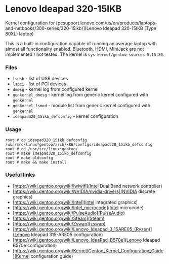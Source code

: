 # Lenovo Ideapad 320-15IKB

Kernel configuration for [pcsupport.lenovo.com/us/en/products/laptops-and-netbooks/300-series/320-15ikb/](Lenovo Ideapad 320-15IKB \(Type 80XL\) laptop)

This is a built-in configuration capable of running an average laptop with almost all functionality enabled. Bluetooth, HDMI, MiniJack are not implemented / not tested. The kernel is `sys-kernel/gentoo-sources-5.15.80`.

### Files
 - `lsusb`                      - list of USB devices
 - `lspci`                      - list of PCI devices
 - `dmesg`                      - kernel log from configured kernel
 - `genkernel_dmesg`            - kernel log from generic kernel configured with `genkernel`
 - `genkernel_lsmod`            - module list from generic kernel configured with `genkernel`
 - `ideapad320_15ikb_defconfig` - kernel configuration

### Usage
```
root # cp ideapad320_15ikb_defconfig /usr/src/linux*gentoo/arch/x86/configs/ideapad320_15ikb_defconfig
root # cd /usr/src/linux*gentoo/
root # make ideapad320_15ikb_defconfig
root # make oldconfig
root # make && make install
```

### Useful links
 - [https://wiki.gentoo.org/wiki/Iwlwifi](Intel Dual Band network controller)
 - [https://wiki.gentoo.org/wiki/NVIDIA/nvidia-drivers](NVIDIA discrete graphics)
 - [https://wiki.gentoo.org/wiki/Intel](Intel integrated graphics)
 - [https://wiki.gentoo.org/wiki/Intel_microcode](Intel microcode)
 - [https://wiki.gentoo.org/wiki/PulseAudio](PulseAudio)
 - [https://wiki.gentoo.org/wiki/Steam](Steam)
 - [https://wiki.gentoo.org/wiki/Zswap](zswap)
 - [https://wiki.gentoo.org/wiki/Lenovo_Ideapad_3_15ARE05_(Ryzen)](Lenovo Ideapad 315-ARE05 configuration)
 - [https://wiki.gentoo.org/wiki/Lenovo_IdeaPad_B570e](Lenovo Ideapad B570e configuration)
 - [https://wiki.gentoo.org/wiki/Kernel/Gentoo_Kernel_Configuration_Guide](Kernel configuration guide)